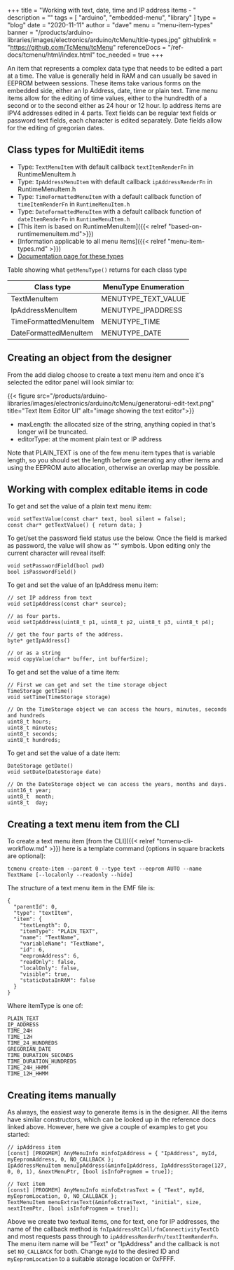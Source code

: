 +++
title = "Working with text, date, time and IP address items  - "
description = ""
tags = [ "arduino", "embedded-menu", "library" ]
type = "blog"
date = "2020-11-11"
author =  "dave"
menu = "menu-item-types"
banner = "/products/arduino-libraries/images/electronics/arduino/tcMenu/title-types.jpg"
githublink = "https://github.com/TcMenu/tcMenu"
referenceDocs = "/ref-docs/tcmenu/html/index.html"
toc_needed = true
+++

An item that represents a complex data type that needs to be edited a part at a time. The value is generally held in RAM and can usually be saved in EEPROM between sessions. These items take various forms on the embedded side, either an Ip Address, date, time or plain text.  Time menu items allow for the editing of time values, either to the hundredth of a second or to the second either as 24 hour or 12 hour. Ip address items are IPV4 addresses edited in 4 parts. Text fields can be regular text fields or password text fields, each character is edited separately. Date fields allow for the editing of gregorian dates.

## Class types for MultiEdit items

* Type: `TextMenuItem` with default callback `textItemRenderFn` in RuntimeMenuItem.h
* Type: `IpAddressMenuItem` with default callback `ipAddressRenderFn` in RuntimeMenuItem.h
* Type: `TimeFormattedMenuItem` with a default callback function of `timeItemRenderFn` in `RuntimeMenuItem.h`
* Type: `DateFormattedMenuItem` with a default callback function of `dateItemRenderFn` in `RuntimeMenuItem.h`
* [This item is based on RuntimeMenuItem]({{< relref "based-on-runtimemenuitem.md">}})
* [Information applicable to all menu items]({{< relref "menu-item-types.md" >}})
* [Documentation page for these types](https://www.thecoderscorner.com/ref-docs/tcmenu/html/_runtime_menu_item_8h.html)

Table showing what `getMenuType()` returns for each class type

| Class type               | MenuType Enumeration   |
| ------------------------ | ---------------------- |
| TextMenuItem             | MENUTYPE_TEXT_VALUE    |
| IpAddressMenuItem        | MENUTYPE_IPADDRESS     |
| TimeFormattedMenuItem    | MENUTYPE_TIME          |
| DateFormattedMenuItem    | MENUTYPE_DATE          |

## Creating an object from the designer

From the add dialog choose to create a text menu item and once it's selected the editor panel will look similar to:

{{< figure src="/products/arduino-libraries/images/electronics/arduino/tcMenu/generatorui-edit-text.png" title="Text Item Editor UI" alt="image showing the text editor">}}

* maxLength: the allocated size of the string, anything copied in that's longer will be truncated.
* editorType: at the moment plain text or IP address

Note that PLAIN_TEXT is one of the few menu item types that is variable length, so you should set the length before generating any other items and using the EEPROM auto allocation, otherwise an overlap may be possible.

## Working with complex editable items in code

To get and set the value of a plain text menu item:

	void setTextValue(const char* text, bool silent = false);
	const char* getTextValue() { return data; }

To get/set the password field status use the below. Once the field is marked as password, the value will show as '*' symbols. Upon editing only the current character will reveal itself:

    void setPasswordField(bool pwd)
    bool isPasswordField()

To get and set the value of an IpAddress menu item:

    // set IP address from text
	void setIpAddress(const char* source);

    // as four parts.
    void setIpAddress(uint8_t p1, uint8_t p2, uint8_t p3, uint8_t p4);
    
    // get the four parts of the address.
    byte* getIpAddress()
    
    // or as a string
    void copyValue(char* buffer, int bufferSize);

To get and set the value of a time item:

    // First we can get and set the time storage object
    TimeStorage getTime()
    void setTime(TimeStorage storage)
    
    // On the TimeStorage object we can access the hours, minutes, seconds and hundreds 
    uint8_t hours;
    uint8_t minutes;
    uint8_t seconds;
    uint8_t hundreds;

To get and set the value of a date item:

    DateStorage getDate()
    void setDate(DateStorage date)
    
    // On the DateStorage object we can access the years, months and days.
    uint16_t year;
    uint8_t  month;
    uint8_t  day;

## Creating a text menu item from the CLI

To create a text menu item [from the CLI]({{< relref "tcmenu-cli-workflow.md" >}}) here is a template command (options in square brackets are optional):

    tcmenu create-item --parent 0 --type text --eeprom AUTO --name TextName [--localonly --readonly --hide]

The structure of a text menu item in the EMF file is:

    {
      "parentId": 0,
      "type": "textItem",
      "item": {
        "textLength": 0,
        "itemType": "PLAIN_TEXT",
        "name": "TextName",
        "variableName": "TextName",
        "id": 6,
        "eepromAddress": 6,
        "readOnly": false,
        "localOnly": false,
        "visible": true,
        "staticDataInRAM": false
      }
    }

Where itemType is one of:

    PLAIN_TEXT
    IP_ADDRESS
    TIME_24H
    TIME_12H
    TIME_24_HUNDREDS
    GREGORIAN_DATE
    TIME_DURATION_SECONDS
    TIME_DURATION_HUNDREDS
    TIME_24H_HHMM
    TIME_12H_HHMM

## Creating items manually

As always, the easiest way to generate items is in the designer. All the items have similar constructors, which can be looked up in the reference docs linked above. However, here we give a couple of examples to get you started:

    // ipAddress item
    [const] [PROGMEM] AnyMenuInfo minfoIpAddress = { "IpAddress", myId, myEepromAddress, 0, NO_CALLBACK };
    IpAddressMenuItem menuIpAddress(&minfoIpAddress, IpAddressStorage(127, 0, 0, 1), &nextMenuPtr, [bool isInfoProgmem = true]);

    // Text item  
    [const] [PROGMEM] AnyMenuInfo minfoExtrasText = { "Text", myId, myEepromLocation, 0, NO_CALLBACK };
    TextMenuItem menuExtrasText(&minfoExtrasText, "initial", size, nextItemPtr, [bool isInfoProgmem = true]);

Above we create two textual items, one for text, one for IP addresses, the name of the callback method is `fnIpAddressRtCall/fnConnectivityTextCb` and most requests pass through to `ipAddressRenderFn/textItemRenderFn`. The menu item name will be "Text" or "IpAddress" and the callback is not set `NO_CALLBACK` for both. Change `myId` to the desired ID and `myEepromLocation` to a suitable storage location or 0xFFFF.
